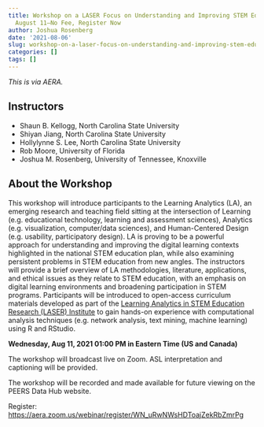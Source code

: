 ```yaml
---
title: Workshop on a LASER Focus on Understanding and Improving STEM Education on
  August 11—No Fee, Register Now
author: Joshua Rosenberg
date: '2021-08-06'
slug: workshop-on-a-laser-focus-on-understanding-and-improving-stem-education-on-august-11-no-fee-register-now
categories: []
tags: []
---
```


*This is via AERA.* 

## Instructors
 
- Shaun B. Kellogg, North Carolina State University
- Shiyan Jiang, North Carolina State University
- Hollylynne S. Lee, North Carolina State University
- Rob Moore, University of Florida
- Joshua M. Rosenberg, University of Tennessee, Knoxville
 
## About the Workshop
 
This workshop will introduce participants to the Learning Analytics (LA), an emerging research and teaching field sitting at the intersection of Learning (e.g. educational technology, learning and assessment sciences), Analytics (e.g. visualization, computer/data sciences), and Human-Centered Design (e.g. usability, participatory design). LA is proving to be a powerful approach for understanding and improving the digital learning contexts highlighted in the national STEM education plan, while also examining persistent problems in STEM education from new angles. The instructors will provide a brief overview of LA methodologies, literature, applications, and ethical issues as they relate to STEM education, with an emphasis on digital learning environments and broadening participation in STEM programs. Participants will be introduced to open-access curriculum materials developed as part of the [Learning Analytics in STEM Education Research (LASER) Institute](https://www.fi.ncsu.edu/projects/laser-institute/) to gain hands-on experience with computational analysis techniques (e.g. network analysis, text mining, machine learning) using R and RStudio.

**Wednesday, Aug 11, 2021 01:00 PM in Eastern Time (US and Canada)**

The workshop will broadcast live on Zoom.
ASL interpretation and captioning will be provided.
 
The workshop will be recorded and made available for future viewing on the PEERS Data Hub website.

Register: https://aera.zoom.us/webinar/register/WN_uRwNWsHDToajZekRbZmrPg